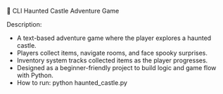 🏰 CLI Haunted Castle Adventure Game

Description:
- A text-based adventure game where the player explores a haunted castle.
- Players collect items, navigate rooms, and face spooky surprises.
- Inventory system tracks collected items as the player progresses.
- Designed as a beginner-friendly project to build logic and game flow with Python.
- How to run:
    python haunted_castle.py